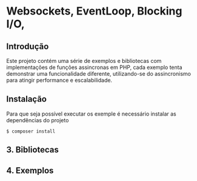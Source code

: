 # Websockets, EventLoop, Blocking I/O, 

## Introdução

Este projeto contém uma série de exemplos e bibliotecas com implementações de funções assincronas em PHP, cada exemplo tenta demonstrar uma funcionalidade diferente, utilizando-se do assincronismo para atingir performance e escalabilidade. 

## Instalação

Para que seja possível executar os exemple é necessário instalar as dependências do projeto
```
$ composer install
```
## 3. Bibliotecas



## 4. Exemplos

